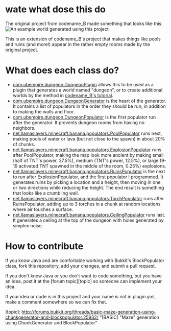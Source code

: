 wate what dose this do
======================
The original project from codename_B made something that looks like this:  
![An example world generated using this project](http://img7.imagebanana.com/img/peacymda/output.png)

This is an extension of codename_B's project that makes things like pools and ruins
(and more!) appear in the rather empty rooms made by the original project.

What does each class do?
========================
* [com.ubempire.dungeon.DungeonPlugin](https://github.com/Nightgunner5/BananaMaze/blob/master/src/com/ubempire/dungeon/DungeonPlugin.java) allows this to be used as a plugin that generates a world named "dungeon", or to create additional worlds by the method in [codename_B's tutorial](http://forums.bukkit.org/threads/basic-creating-custom-world-generators.24569/).
* [com.ubempire.dungeon.DungeonGenerator](https://github.com/Nightgunner5/BananaMaze/blob/master/src/com/ubempire/dungeon/DungeonGenerator.java) is the heart of the generator. It contains a list of populators in the order they should be run, in addition to making the walls and floor.
* [com.ubempire.dungeon.DungeonPopulator](https://github.com/Nightgunner5/BananaMaze/blob/master/src/com/ubempire/dungeon/DungeonPopulator.java) is the first populator run after the generator. It prevents dungeon rooms from having no neighbors.
* [net.llamaslayers.minecraft.banana.populators.PoolPopulator](https://github.com/Nightgunner5/BananaMaze/blob/master/src/net/llamaslayers/minecraft/banana/populators/PoolPopulator.java) runs next, making pools of water or lava (but not close to the spawn) in about 20% of chunks.
* [net.llamaslayers.minecraft.banana.populators.ExplosionPopulator](https://github.com/Nightgunner5/BananaMaze/blob/master/src/net/llamaslayers/minecraft/banana/populators/ExplosionPopulator.java) runs after PoolPopulator, making the map look more ancient by making small (half of TNT's power, 37.5%), medium (TNT's power, 12.5%), or large (9-19 activated TNT spawned in the middle of the room, 0.25%) explosions.
* [net.llamaslayers.minecraft.banana.populators.RuinsPopulator](https://github.com/Nightgunner5/BananaMaze/blob/master/src/net/llamaslayers/minecraft/banana/populators/RuinsPopulator.java) is the next to run after ExplosionPopulator, and the first populator I programmed. It generates ruins by picking a location and a height, then moving in one or two directions while reducing the height. The end result is something that looks like a crumbling wall.
* [net.llamaslayers.minecraft.banana.populators.TorchPopulator](https://github.com/Nightgunner5/BananaMaze/blob/master/src/net/llamaslayers/minecraft/banana/populators/TorchPopulator.java) runs after RuinsPopulator, adding up to 3 torches in a chunk at random locations where air touches a surface.
* [net.llamaslayers.minecraft.banana.populators.CeilingPopulator](https://github.com/Nightgunner5/BananaMaze/blob/master/src/net/llamaslayers/minecraft/banana/populators/CeilingPopulator.java) runs last. It generates a ceiling at the top of the dungeon with holes generated by simplex noise.

How to contribute
=================
If you know Java and are comfortable working with Bukkit's BlockPopulator class,
fork this repository, add your changes, and submit a pull request.

If you don't know Java or you don't want to code something, but you have an idea,
post it at the [forum topic][topic] so someone can implement your idea.

If your idea or code is in this project and your name is not in plugin.yml, make
a comment somewhere so we can fix that.

  [topic]: http://forums.bukkit.org/threads/basic-maze-generation-using-chunkgenerator-and-blockpopulator.25932/ "[BASIC] "Maze" generation using ChunkGenerator and BlockPopulator"